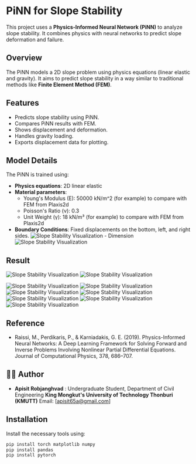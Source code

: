 # PiNN for Slope Stability

This project uses a **Physics-Informed Neural Network (PiNN)** to analyze slope stability. It combines physics with neural networks to predict slope deformation and failure.

## Overview

The PiNN models a 2D slope problem using physics equations (linear elastic and gravity). It aims to predict slope stability in a way similar to traditional methods like **Finite Element Method (FEM)**.

## Features
- Predicts slope stability using PiNN.
- Compares PiNN results with FEM.
- Shows displacement and deformation.
- Handles gravity loading.
- Exports displacement data for plotting.



## Model Details

The PiNN is trained using:
- **Physics equations**: 2D linear elastic 
- **Material parameters**:
  - Young's Modulus (E): 50000 kN/m^2   (for example) to compare with FEM from Plaxis2d
  - Poisson's Ratio (ν): 0.3
  - Unit Weight (γ): 18 kN/m³ (for example) to compare with FEM from Plaxis2d
- **Boundary Conditions**: Fixed displacements on the bottom, left, and right sides.
  ![Slope Stability Visualization - Dimension](Dimension_2.JPG)
  ![Slope Stability Visualization](Image/PINNs_workflow.JPG)

## Result
![Slope Stability Visualization](Image/Loss.png)
![Slope Stability Visualization](Image/PINNs_results.png)

![Slope Stability Visualization](Image/FEM_results.png)
![Slope Stability Visualization](Image/Absolute_error.png)
![Slope Stability Visualization](Image/Data_point.png)
![Slope Stability Visualization](Image/Epoch_comparison.png)
![Slope Stability Visualization](Image/RMSE_Heatmap.png)
![Slope Stability Visualization](Image/TFlops_vs_Epoch.png)
![Slope Stability Visualization](Image/TFLOPs_vs_Number_Neuron.png)

## Reference
-  Raissi, M., Perdikaris, P., & Karniadakis, G. E. (2019). Physics-Informed Neural Networks: A Deep Learning Framework for Solving Forward and Inverse Problems Involving Nonlinear Partial Differential Equations. Journal of Computational Physics, 378, 686–707.

## 👨‍💻 Author
-  **Apisit Robjanghvad** : Undergraduate Student, Department of Civil Engineering **King Mongkut's University of Technology Thonburi (KMUTT)**
Email: [apisit65a@gmail.com] 

## Installation

Install the necessary tools using:

```bash
pip install torch matplotlib numpy
pip install pandas
pip install pytorch
